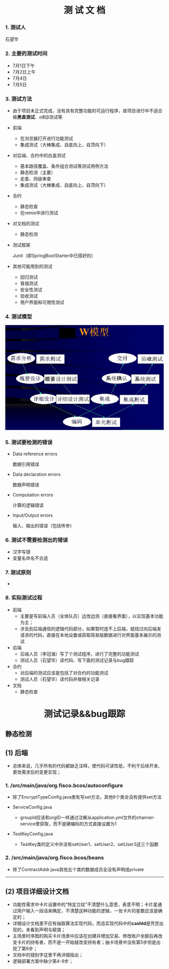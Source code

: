# 		  <center>测 试 文 档</center>

### 1. 测试人

石望华

### 2. 主要的测试时间

* 7月1日下午
* 7月2日上午
* 7月4日
* 7月5日

### 3. 测试方法

* 由于项目未正式完成，没有具有完整功能的可运行程序，故项目进行中不适合做**黑盒测试**、α和β测试等

- 前端

  * 在浏览器打开进行功能测试
  * 集成测试（大棒集成、自底向上、自顶向下）

- 对后端、合约中的白盒测试

  * 基本路径覆盖、条件组合测试等测试用例方法

  - 静态检测（主要）
  - 走查、同级审查
  - 集成测试（大棒集成、自底向上、自顶向下）

- 合约

  * 静态检查
  * 在remix中进行测试

- 对文档的测试

  * 静态检测

- 测试框架

  Junit（即SpringBootStarter中已搭好的）

- 其他可能用到的测试

  * 回归测试
  * 冒烟测试
  * 安全性测试
  * 验收测试
  * 用户界面和可用性测试

### 4. 测试模型

![c1](images/c1.png)

### 5. 测试要检测的错误

* Data reference errors

  数据引用错误

* Data declaration errors

  数据声明错误

* Computation errors

  计算的逻辑错误

* Input/Output errors

  输入、输出的错误（包括传参）

### 6. 测试不需要检测出的错误

* 汉字写错
* 变量名命名不合适



### 7. 测试原则

* 

### 8. 实际测试过程

* 前端
  * 主要是写前端人员（全体队员）边改边测（直接看界面），以实现基本功能为主；
  * 涉及到后端通信的逻辑代码部分，如果暂时连不上后端，就绕过向后端发请求的代码，直接在本地设置或获取简易版数据进行对界面基本展示的测试
* 后端
  * 后端人员（李冠海）写了个测试程序，进行了完整的功能测试
  * 测试人员（石望华）读代码、写下面的测试记录与bug跟踪
* 合约
  * 对后端的测试应该是包括了对合约的功能测试
  * 测试人员（石望华）读代码并做相关记录
* 文档
  * 静态检查



#       <center>测试记录&&bug跟踪</center>

##                                         静态检测

## (1) 后端

* 总体来说，几乎所有的代码都缺乏注释，使代码可读性低，不利于后续开发、更改需求后的变更实现；

### 1. /src/main/java/org.fisco.bcos/autoconfigure

* 除了EncryptTypeConfig.java类有写set方法，其他6个类全没有提供set方法

* ServiceConfig.java
  * groupId应该和orgID一样通过注解从application.yml文件的channel-service里获取，而不是硬编码的方式直接设置为1
* TestKeyConfig.java
  * TestKey类的定义中并没有setUser1、setUser2、setUser3这三个函数



### 2. /src/main/java/org.fisco.bcos/beans

* 除了ContractAddr.java其他五个类的数据成员全没有声明成private

------



## (2) 项目详细设计文档

* 功能性需求中卡片设置中的“特定立绘”不清楚什么意思，表意不明；卡片星通过用户输入一段话来确定，不清楚这种功能的逻辑，一张卡片的星数应该是确定的；
* 详细设计文档里不应有抽取算法实现代码，而且实现代码中的**cashId**是凭空出现的，未看到声明与赋值；
* 主场景时序图的购买卡片场景中应该在创建并增加交易、修改账户余额后再改变卡片的持有者，而不是一开始就改变持有者；抽卡场景中没有第5步但是出现了第6步；
* 文档中的错别字这里不再详细指出；
* 逻辑部署方案中缺少第4-9步；